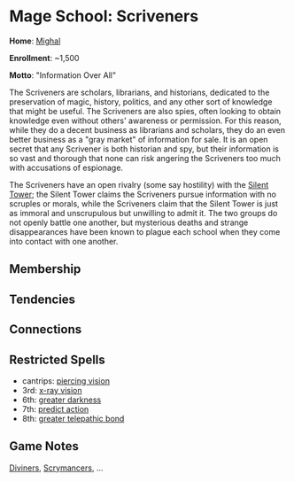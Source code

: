 # Mage School: Scriveners
**Home**: [Mighal](../../Cities/Mighal.md)

**Enrollment**: ~1,500

**Motto**: "Information Over All"

The Scriveners are scholars, librarians, and historians, dedicated to the preservation of magic, history, politics, and any other sort of knowledge that might be useful. The Scriveners are also spies, often looking to obtain knowledge even without others' awareness or permission. For this reason, while they do a decent business as librarians and scholars, they do an even better business as a "gray market" of information for sale. It is an open secret that any Scrivener is both historian and spy, but their information is so vast and thorough that none can risk angering the Scriveners too much with accusations of espionage.

The Scriveners have an open rivalry (some say hostility) with the [Silent Tower](SilentTower.md); the Silent Tower claims the Scriveners pursue information with no scruples or morals, while the Scriveners claim that the Silent Tower is just as immoral and unscrupulous but unwilling to admit it. The two groups do not openly battle one another, but mysterious deaths and strange disappearances have been known to plague each school when they come into contact with one another.

## Membership

## Tendencies

## Connections

## Restricted Spells

* cantrips: [piercing vision](../../Magic/Spells/piercing-vision.md)
* 3rd: [x-ray vision](../../Magic/Spells/x-ray-vision.md)
* 6th: [greater darkness](../../Magic/Spells/greater-darkness.md)
* 7th: [predict action](../../Magic/Spells/predict-action.md)
* 8th: [greater telepathic bond](../../Magic/Spells/greater-telepathic-bond.md)

## Game Notes
[Diviners](../../Classes/Wizard/Divination.md), [Scrymancers](../../Classes/Wizard/Scrymancy.md), ...
